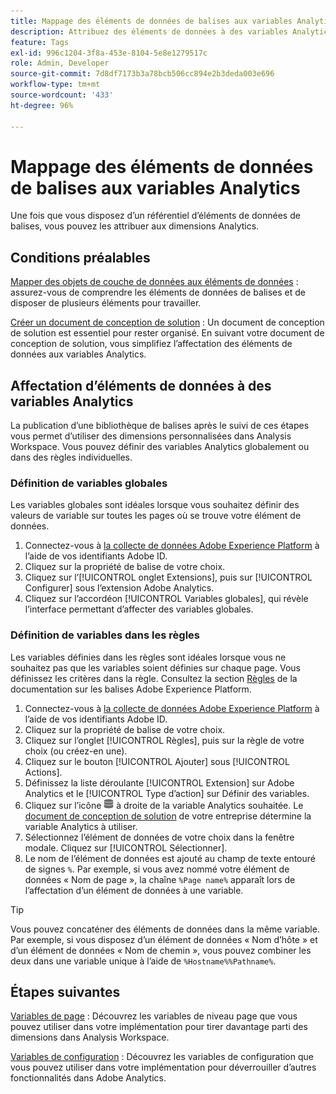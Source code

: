 ```yaml
---
title: Mappage des éléments de données de balises aux variables Analytics
description: Attribuez des éléments de données à des variables Analytics afin de les utiliser comme dimensions dans Analysis Workspace.
feature: Tags
exl-id: 996c1204-3f8a-453e-8104-5e8e1279517c
role: Admin, Developer
source-git-commit: 7d8df7173b3a78bcb506cc894e2b3deda003e696
workflow-type: tm+mt
source-wordcount: '433'
ht-degree: 96%

---
```



# Mappage des éléments de données de balises aux variables Analytics

Une fois que vous disposez d’un référentiel d’éléments de données de balises, vous pouvez les attribuer aux dimensions Analytics.

## Conditions préalables

[Mapper des objets de couche de données aux éléments de données](layer-to-elements.md) : assurez-vous de comprendre les éléments de données de balises et de disposer de plusieurs éléments pour travailler.

[Créer un document de conception de solution](../prepare/solution-design.md) : Un document de conception de solution est essentiel pour rester organisé. En suivant votre document de conception de solution, vous simplifiez l’affectation des éléments de données aux variables Analytics.

## Affectation d’éléments de données à des variables Analytics

La publication d’une bibliothèque de balises après le suivi de ces étapes vous permet d’utiliser des dimensions personnalisées dans Analysis Workspace. Vous pouvez définir des variables Analytics globalement ou dans des règles individuelles.

### Définition de variables globales

Les variables globales sont idéales lorsque vous souhaitez définir des valeurs de variable sur toutes les pages où se trouve votre élément de données.

1. Connectez-vous à [la collecte de données Adobe Experience Platform](https://experience.adobe.com/data-collection) à l’aide de vos identifiants Adobe ID.
1. Cliquez sur la propriété de balise de votre choix.
1. Cliquez sur l’[!UICONTROL onglet Extensions], puis sur [!UICONTROL Configurer] sous l’extension Adobe Analytics.
1. Cliquez sur l’accordéon [!UICONTROL Variables globales], qui révèle l’interface permettant d’affecter des variables globales.

### Définition de variables dans les règles

Les variables définies dans les règles sont idéales lorsque vous ne souhaitez pas que les variables soient définies sur chaque page. Vous définissez les critères dans la règle. Consultez la section [Règles](https://experienceleague.adobe.com/docs/experience-platform/tags/ui/rules.html?lang=fr) de la documentation sur les balises Adobe Experience Platform.

1. Connectez-vous à [la collecte de données Adobe Experience Platform](https://experience.adobe.com/data-collection) à l’aide de vos identifiants Adobe ID.
1. Cliquez sur la propriété de balise de votre choix.
1. Cliquez sur l’onglet [!UICONTROL Règles], puis sur la règle de votre choix (ou créez-en une).
1. Cliquez sur le bouton [!UICONTROL Ajouter] sous [!UICONTROL Actions].
1. Définissez la liste déroulante [!UICONTROL Extension] sur Adobe Analytics et le [!UICONTROL Type d’action] sur Définir des variables.
1. Cliquez sur l’icône ![Élément de données](assets/data-element.png) à droite de la variable Analytics souhaitée. Le [document de conception de solution](../prepare/solution-design.md) de votre entreprise détermine la variable Analytics à utiliser.
1. Sélectionnez l’élément de données de votre choix dans la fenêtre modale. Cliquez sur [!UICONTROL Sélectionner].
1. Le nom de l’élément de données est ajouté au champ de texte entouré de signes `%`. Par exemple, si vous avez nommé votre élément de données « Nom de page », la chaîne `%Page name%` apparaît lors de l’affectation d’un élément de données à une variable.

>[!TIP]
>
>Vous pouvez concaténer des éléments de données dans la même variable. Par exemple, si vous disposez d’un élément de données « Nom d’hôte » et d’un élément de données « Nom de chemin », vous pouvez combiner les deux dans une variable unique à l’aide de `%Hostname%%Pathname%`.

## Étapes suivantes

[Variables de page](../vars/page-vars/page-variables.md) : Découvrez les variables de niveau page que vous pouvez utiliser dans votre implémentation pour tirer davantage parti des dimensions dans Analysis Workspace.

[Variables de configuration](../vars/config-vars/configuration-variables.md) : Découvrez les variables de configuration que vous pouvez utiliser dans votre implémentation pour déverrouiller d’autres fonctionnalités dans Adobe Analytics.
